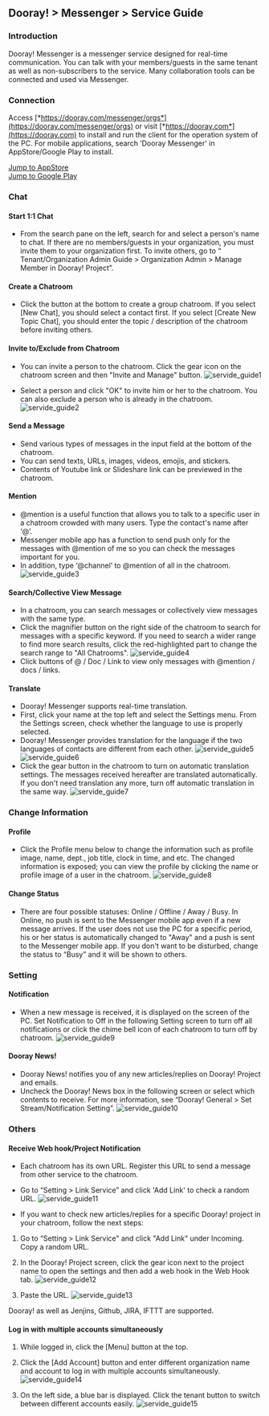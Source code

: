 ﻿## Dooray! > Messenger > Service Guide

### Introduction
Dooray! Messenger is a messenger service designed for real-time communication. You can talk with your members/guests in the same tenant as well as non-subscribers to the service. Many collaboration tools can be connected and used via Messenger.
### Connection
Access [*https://dooray.com/messenger/orgs*](https://dooray.com/messenger/orgs) or visit [*https://dooray.com*](https://dooray.com) to install and run the client for the operation system of the PC.
For mobile applications, search ‘Dooray Messenger' in AppStore/Google Play to install. 

[Jump to AppStore](https://itunes.apple.com/kr/app/dooray-messenger/id1273636061?mt=8)<br>
[Jump to Google Play](https://play.google.com/store/apps/details?id=com.dooray.messenger)

### Chat
#### Start 1:1 Chat
- From the search pane on the left, search for and select a person's name to chat. If there are no members/guests in your organization, you must invite them to your organization first. To invite others, go to “ Tenant/Organization Admin Guide > Organization Admin > Manage Member in Dooray! Project”.

#### Create a Chatroom
- Click the button at the bottom to create a group chatroom. If you select \[New Chat\], you should select a contact first. If you select \[Create New Topic Chat\], you should
enter the topic / description of the chatroom before inviting others.

#### Invite to/Exclude from Chatroom
- You can invite a person to the chatroom. Click the gear icon on the chatroom screen and then "Invite and Manage" button.
![servide_guide1](http://static.toastoven.net/prod_dooray_messenger/service_guide_1.png)

- Select a person and click "OK" to invite him or her to the chatroom. You can also exclude a person who is already in the chatroom.
![servide_guide2](http://static.toastoven.net/prod_dooray_messenger/service_guide_2.png)

#### Send a Message
- Send various types of messages in the input field at the bottom of the chatroom.
- You can send texts, URLs, images, videos, emojis, and stickers.
- Contents of Youtube link or Slideshare link can be previewed in the chatroom.

#### Mention
- @mention is a useful function that allows you to talk to a specific user in a chatroom crowded with many users. Type the contact's name after ‘@’.
- Messenger mobile app has a function to send push only for the messages with @mention of me so you can check the messages important for you. 
- In addition, type ‘@channel’ to @mention of all in the chatroom.
![servide_guide3](http://static.toastoven.net/prod_dooray_messenger/service_guide_16.png)

#### Search/Collective View Message
- In a chatroom, you can search messages or collectively view messages with the same type.
- Click the magnifier button on the right side of the chatroom to search for messages with a specific keyword. If you need to search a wider range to find more search results, click the red-highlighted part to change the search range to "All Chatrooms".
![servide_guide4](http://static.toastoven.net/prod_dooray_messenger/service_guide_17.png)
- Click buttons of @ / Doc / Link to view only messages with @mention / docs / links.

#### Translate
- Dooray! Messenger supports real-time translation.
- First, click your name at the top left and select the Settings menu. From the Settings screen, check whether the language to use is properly selected.
- Dooray! Messenger provides translation for the language if the two languages of contacts are different from each other.
![servide_guide5](http://static.toastoven.net/prod_dooray_messenger/service_guide_5.png)
![servide_guide6](http://static.toastoven.net/prod_dooray_messenger/service_guide_6.png)
- Click the gear button in the chatroom to turn on automatic translation settings. The messages received hereafter are translated automatically. If you don't need translation any more, turn off automatic translation in the same way.
![servide_guide7](http://static.toastoven.net/prod_dooray_messenger/service_guide_7.png)

### Change Information

#### Profile
- Click the Profile menu below to change the information such as profile image, name, dept., job title, clock in time, and etc. The changed information is exposed; you can view the profile by clicking the name or profile image of a user in the chatroom.
![servide_guide8](http://static.toastoven.net/prod_dooray_messenger/service_guide_8.png)

#### Change Status
-  There are four possible statuses: Online / Offline / Away / Busy. In Online, no push is sent to the Messenger mobile app even if a new message arrives. If the user does not use the PC for a specific period, his or her status is automatically changed to "Away" and a push is sent to the Messenger mobile app. If you don't want to be disturbed, change the status to “Busy” and it will be shown to others.

### Setting

#### Notification
- When a new message is received, it is displayed on the screen of the PC. Set Notification to Off in the following Setting screen to turn off all notifications or click the chime bell icon of each chatroom to turn off by chatroom.
![servide_guide9](http://static.toastoven.net/prod_dooray_messenger/service_guide_9.png)

#### Dooray News!
- Dooray News! notifies you of any new articles/replies on Dooray! Project and emails.
- Uncheck the Dooray! News box in the following screen or select which contents to receive. For more information, see “Dooray! General > Set Stream/Notification Setting”.
![servide_guide10](http://static.toastoven.net/prod_dooray_messenger/service_guide_10.png)

### Others

#### Receive Web hook/Project Notification
- Each chatroom has its own URL. Register this URL to send a message from other service to the chatroom.
- Go to “Setting > Link Service” and click 'Add Link' to check a random URL.
![servide_guide11](http://static.toastoven.net/prod_dooray_messenger/service_guide_11.png)

- If you want to check new articles/replies for a specific Dooray! project in your chatroom, follow the next steps:

1. Go to “Setting > Link Service" and click "Add Link" under Incoming. Copy a random URL.

2. In the Dooray! Project screen, click the gear icon next to the project name to open the settings and then add a web hook in the Web Hook tab.
![servide_guide12](http://static.toastoven.net/prod_dooray_messenger/service_guide_12.png)

3. Paste the URL.
![servide_guide13](http://static.toastoven.net/prod_dooray_messenger/service_guide_13.png)

Dooray! as well as Jenjins, Github, JIRA, IFTTT are supported.

#### Log in with multiple accounts simultaneously

1. While logged in, click the \[Menu\] button at the top.

2. Click the \[Add Account\] button and enter different organization name and account to log in with multiple accounts simultaneously.
![servide_guide14](http://static.toastoven.net/prod_dooray_messenger/service_guide_14.png)

3. On the left side, a blue bar is displayed. Click the tenant button to switch between different accounts easily.
![servide_guide15](http://static.toastoven.net/prod_dooray_messenger/service_guide_15.png)
